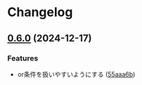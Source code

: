 # Changelog

## [0.6.0](https://github.com/koboriakira/python-lotion/compare/v0.5.0...v0.6.0) (2024-12-17)


### Features

* or条件を扱いやすいようにする ([55aaa6b](https://github.com/koboriakira/python-lotion/commit/55aaa6b764d72a5248dcd0a89a799711708b04c9))
